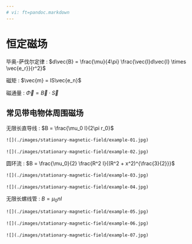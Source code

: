 ```yaml
---
# vi: ft=pandoc.markdown
---
```


# 恒定磁场

毕奥-萨伐尔定律
: $d\vec{B} = \frac{\mu}{4\pi} \frac{\vec{I}d\vec{l} \times \vec{e_r}}{r^2}$

磁矩
: $\vec{m} = IS\vec{e_n}$

磁通量
: $\vec{\Phi} = \vec{B} \cdot \vec{S}$

## 常见带电物体周围磁场

无限长直导线
: $B = \frac{\mu_0 I}{2\pi r_0}$

    ![](./images/stationary-magnetic-field/example-01.jpg)

    ![](./images/stationary-magnetic-field/example-02.jpg)

圆环流
: $B = \frac{\mu_0}{2} \frac{R^2 I}{(R^2 + x^2)^{\frac{3}{2}}}$

    ![](./images/stationary-magnetic-field/example-03.jpg)

    ![](./images/stationary-magnetic-field/example-04.jpg)

无限长螺线管
: $B = \mu_0 n I$

    ![](./images/stationary-magnetic-field/example-05.jpg)

    ![](./images/stationary-magnetic-field/example-06.jpg)

    ![](./images/stationary-magnetic-field/example-07.jpg)
